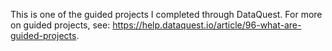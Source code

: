 This is one of the guided projects I completed through DataQuest. For more on guided projects, see: https://help.dataquest.io/article/96-what-are-guided-projects.
